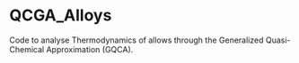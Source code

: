# QCGA_Alloys
Code to analyse Thermodynamics of allows through the Generalized Quasi-Chemical Approximation (GQCA).
